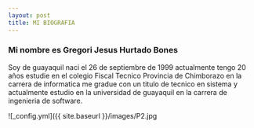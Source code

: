 ```yaml
---
layout: post
title: MI BIOGRAFIA
---
```


### Mi nombre es Gregori Jesus Hurtado Bones 

Soy de guayaquil naci el 26 de septiembre de 1999 actualmente tengo 20 años estudie en el colegio Fiscal Tecnico Provincia de Chimborazo en la carrera de informatica me gradue con un titulo de tecnico en sistema y actualmente estudio en la universidad de guayaquil en la carrera de ingenieria de software.

![_config.yml]({{ site.baseurl }}/images/P2.jpg
